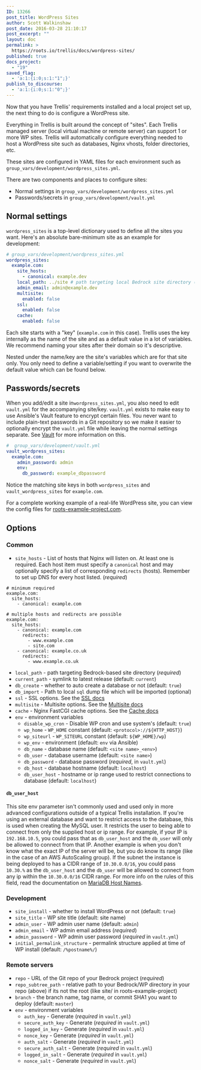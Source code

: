 ```yaml
---
ID: 13266
post_title: WordPress Sites
author: Scott Walkinshaw
post_date: 2016-03-28 21:10:17
post_excerpt: ""
layout: doc
permalink: >
  https://roots.io/trellis/docs/wordpress-sites/
published: true
docs_project:
  - "19"
saved_flag:
  - 'a:1:{i:0;s:1:"1";}'
publish_to_discourse:
  - 'a:1:{i:0;s:1:"0";}'
---
```

Now that you have Trellis' requirements installed and a local project set up, the next thing to do is configure a WordPress site.

Everything in Trellis is built around the concept of "sites". Each Trellis managed server (local virtual machine or remote server) can support 1 or more WP sites. Trellis will automatically configure everything needed to host a WordPress site such as databases, Nginx vhosts, folder directories, etc.

These sites are configured in YAML files for each environment such as `group_vars/development/wordpress_sites.yml`.

There are two components and places to configure sites:

* Normal settings in `group_vars/development/wordpress_sites.yml`
* Passwords/secrets in `group_vars/development/vault.yml`

## Normal settings

`wordpress_sites` is a top-level dictionary used to define all the sites you want. Here's an absolute bare-minimum site as an example for development:

```yaml
# group_vars/development/wordpress_sites.yml
wordpress_sites:
  example.com:
    site_hosts:
      - canonical: example.dev
    local_path: ../site # path targeting local Bedrock site directory (relative to Ansible root)
    admin_email: admin@example.dev
    multisite:
      enabled: false
    ssl:
      enabled: false
    cache:
      enabled: false
```

Each site starts with a "key" (`example.com` in this case). Trellis uses the key internally as the name of the site and as a default value in a lot of variables. We recommend naming your sites after their domain so it's descriptive.

Nested under the name/key are the site's variables which are for that site only. You only need to define a variable/setting if you want to overwrite the default value which can be found below.

## Passwords/secrets

When you add/edit a site in`wordpress_sites.yml`, you also need to edit `vault.yml` for the accompanying site/key. `vault.yml` exists to make easy to use Ansible's Vault feature to encrypt certain files. You never want to include plain-text passwords in a Git repository so we make it easier to optionally encrypt the `vault.yml` file while leaving the normal settings separate. See [Vault](https://roots.io/trellis/docs/vault/) for more information on this.

```yaml
#  group_vars/development/vault.yml
vault_wordpress_sites:
  example.com:
    admin_password: admin
    env:
      db_password: example_dbpassword
```

Notice the matching site keys in both `wordpress_sites` and `vault_wordpress_sites` for `example.com`.

For a complete working example of a real-life WordPress site, you can view the config files for [roots-example-project.com](https://github.com/roots/roots-example-project.com).

## Options

### Common

* `site_hosts` - List of hosts that Nginx will listen on. At least one is required. Each host item must specify a `canonical` host and may optionally specify a list of corresponding `redirects` (hosts). Remember to set up DNS for every host listed. (*required*)

```
# minimum required
example.com:
  site_hosts:
    - canonical: example.com

# multiple hosts and redirects are possible
example.com:
  site_hosts:
    - canonical: example.com
      redirects:
        - www.example.com
        - site.com
    - canonical: example.co.uk
      redirects:
        - www.example.co.uk
```

* `local_path` - path targeting Bedrock-based site directory (*required*)
* `current_path` - symlink to latest release (default: `current`)
* `db_create` - whether to auto create a database or not (default: `true`)
* `db_import` - Path to local `sql` dump file which will be imported (optional)
* `ssl` - SSL options. See the [SSL docs](https://roots.io/trellis/docs/ssl/)
* `multisite` - Multisite options. See the [Multisite docs](https://roots.io/trellis/docs/multisite/)
* `cache` - Nginx FastCGI cache options. See the [Cache docs](https://roots.io/trellis/docs/fastcgi-caching/)
* `env` - environment variables
  * `disable_wp_cron` - Disable WP cron and use system's (default: `true`)
  * `wp_home` - `WP_HOME` constant (default: `<protocol>://${HTTP_HOST}`)
  * `wp_siteurl` - `WP_SITEURL` constant (default: `${WP_HOME}/wp`)
  * `wp_env` - environment (default: `env` via Ansible)
  * `db_name` - database name (default: `<site name>_<env>`)
  * `db_user` - database username (default: `<site name>`)
  * `db_password` - database password (*required*, in `vault.yml`)
  * `db_host` - database hostname (default: `localhost`)
  * `db_user_host` - hostname or ip range used to restrict connections to database (default: `localhost`)

#### `db_user_host`

This site env parameter isn't commonly used and used only in more advanced configurations outside of a typical Trellis installation. If you're using an external database and want to restrict access to the database, this is used when creating the MySQL user. It restricts the user to being able to connect from only the supplied  host or ip range. For example, if your IP is `192.168.10.5`, you could pass that as `db_user_host` and the `db_user` will only be allowed to connect from that IP. Another example is when you don't know what the exact IP of the server will be, but you do know its range (like in the case of an AWS AutoScaling group). If the subnet the instance is being deployed to has a CIDR range of `10.30.0.0/16`, you could pass `10.30.%` as the `db_user_host` and the `db_user` will be allowed to connect from any ip within the `10.30.0.0/16` CIDR range. For more info on the rules of this field, read the documentation on [MariaDB Host Names](https://mariadb.com/kb/en/mariadb/create-user/#host-names).


### Development

* `site_install` - whether to install WordPress or not (default: `true`)
* `site_title` - WP site title (default: site name)
* `admin_user` - WP admin user name (default: `admin`)
* `admin_email` - WP admin email address (*required*)
* `admin_password` - WP admin user password (*required* in `vault.yml`)
* `initial_permalink_structure` - permalink structure applied at time of WP install (default: `/%postname%/`)

### Remote servers

* `repo` - URL of the Git repo of your Bedrock project (*required*)
* `repo_subtree_path` - relative path to your Bedrock/WP directory in your repo (above) if its not the root (like site/ in roots-example-project)
* `branch` - the branch name, tag name, or commit SHA1 you want to deploy (default: `master`)
* `env` - environment variables
  * `auth_key` - Generate (*required* in `vault.yml`)
  * `secure_auth_key` - Generate (*required* in `vault.yml`)
  * `logged_in_key` - Generate (*required* in `vault.yml`)
  * `nonce_key` - Generate (*required* in `vault.yml`)
  * `auth_salt` - Generate (*required* in `vault.yml`)
  * `secure_auth_salt` - Generate (*required* in `vault.yml`)
  * `logged_in_salt` - Generate (*required* in `vault.yml`)
  * `nonce_salt` - Generate (*required* in `vault.yml`)
